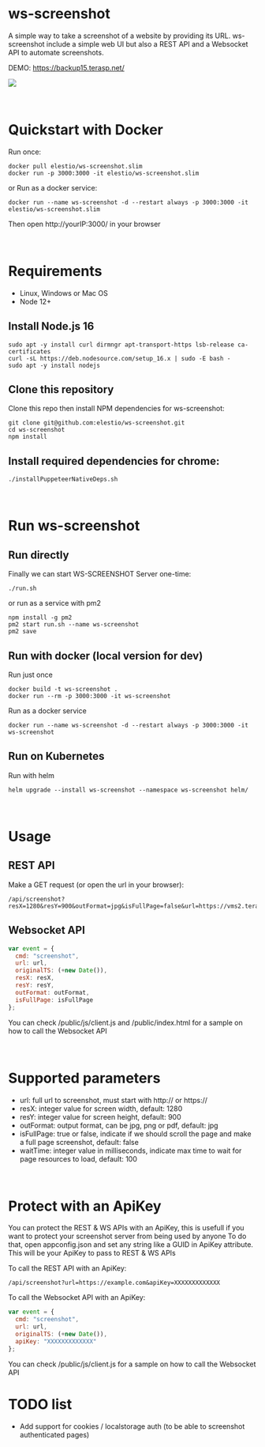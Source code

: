 # ws-screenshot
A simple way to take a screenshot of a website by providing its URL. ws-screenshot include a simple web UI but also a REST API and a Websocket API to automate screenshots.

DEMO: https://backup15.terasp.net/

![](https://cf.appdrag.com/support-documentatio-cb1e1b/uploads/files/e76ed2f5-943e-4fac-b454-6ebb9208f7a6.gif)

&nbsp;

# Quickstart with Docker

Run once: 

    docker pull elestio/ws-screenshot.slim
    docker run -p 3000:3000 -it elestio/ws-screenshot.slim

or Run as a docker service:

    docker run --name ws-screenshot -d --restart always -p 3000:3000 -it elestio/ws-screenshot.slim

Then open http://yourIP:3000/ in your browser

&nbsp;
# Requirements

- Linux, Windows or Mac OS
- Node 12+

## Install Node.js 16
    sudo apt -y install curl dirmngr apt-transport-https lsb-release ca-certificates
    curl -sL https://deb.nodesource.com/setup_16.x | sudo -E bash -
    sudo apt -y install nodejs

## Clone this repository
Clone this repo then install NPM dependencies for ws-screenshot:

    git clone git@github.com:elestio/ws-screenshot.git
    cd ws-screenshot
    npm install

## Install required dependencies for chrome:
    
    ./installPuppeteerNativeDeps.sh


&nbsp;

# Run ws-screenshot

## Run directly

Finally we can start WS-SCREENSHOT Server one-time:
    
    ./run.sh

or run as a service with pm2

    npm install -g pm2
    pm2 start run.sh --name ws-screenshot
    pm2 save

## Run with docker (local version for dev)
Run just once

    docker build -t ws-screenshot .
    docker run --rm -p 3000:3000 -it ws-screenshot

Run as a docker service

    docker run --name ws-screenshot -d --restart always -p 3000:3000 -it ws-screenshot

## Run on Kubernetes
Run with helm

    helm upgrade --install ws-screenshot --namespace ws-screenshot helm/

&nbsp;
# Usage

## REST API

Make a GET request (or open the url in your browser):
    
    /api/screenshot?resX=1280&resY=900&outFormat=jpg&isFullPage=false&url=https://vms2.terasp.net

## Websocket API

```js
var event = { 
  cmd: "screenshot", 
  url: url, 
  originalTS: (+new Date()), 
  resX: resX, 
  resY: resY, 
  outFormat: outFormat, 
  isFullPage: isFullPage 
};
```

You can check /public/js/client.js and /public/index.html for a sample on how to call the Websocket API


&nbsp;
# Supported parameters
- url: full url to screenshot, must start with http:// or https://
- resX: integer value for screen width, default: 1280
- resY: integer value for screen height, default: 900
- outFormat: output format, can be jpg, png or pdf, default: jpg
- isFullPage: true or false, indicate if we should scroll the page and make a full page screenshot, default: false
- waitTime: integer value in milliseconds, indicate max time to wait for page resources to load, default: 100

&nbsp;
# Protect with an ApiKey

You can protect the REST & WS APIs with an ApiKey, this is usefull if you want to protect your screenshot server from being used by anyone
To do that, open appconfig.json and set any string like a GUID in ApiKey attribute. This will be your ApiKey to pass to REST & WS APIs

To call the REST API with an ApiKey:

    /api/screenshot?url=https://example.com&apiKey=XXXXXXXXXXXXX

To call the Websocket API with an ApiKey:

```js
var event = { 
  cmd: "screenshot", 
  url: url, 
  originalTS: (+new Date()), 
  apiKey: "XXXXXXXXXXXXX"
};
```

You can check /public/js/client.js for a sample on how to call the Websocket API


# TODO list
- Add support for cookies / localstorage auth (to be able to screenshot authenticated pages)
